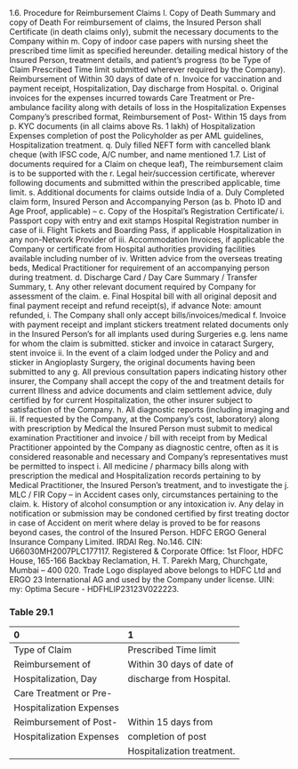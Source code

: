 1.6. Procedure for Reimbursement Claims l. Copy of Death Summary and copy of Death
For reimbursement of claims, the Insured Person shall Certificate (in death claims only),
submit the necessary documents to the Company within m. Copy of indoor case papers with nursing sheet
the prescribed time limit as specified hereunder. detailing medical history of the Insured Person,
treatment details, and patient’s progress (to be
Type of Claim Prescribed Time limit submitted wherever required by the Company).
Reimbursement of Within 30 days of date of n. Invoice for vaccination and payment receipt,
Hospitalization, Day discharge from Hospital. o. Original invoices for the expenses incurred towards
Care Treatment or Pre- ambulance facility along with details of loss in the
Hospitalization Expenses Company’s prescribed format,
Reimbursement of Post- Within 15 days from p. KYC documents (in all claims above Rs. 1 lakh) of
Hospitalization Expenses completion of post the Policyholder as per AML guidelines,
Hospitalization treatment. q. Duly filled NEFT form with cancelled blank cheque
(with IFSC code, A/C number, and name mentioned
1.7. List of documents required for a Claim on cheque leaf),
The reimbursement claim is to be supported with the r. Legal heir/succession certificate, wherever
following documents and submitted within the prescribed applicable,
time limit.
s. Additional documents for claims outside India of
a. Duly Completed claim form, Insured Person and Accompanying Person (as
b. Photo ID and Age Proof, applicable) –
c. Copy of the Hospital’s Registration Certificate/ i. Passport copy with entry and exit stamps
Hospital Registration number in case of ii. Flight Tickets and Boarding Pass, if applicable
Hospitalization in any non-Network Provider of
iii. Accommodation Invoices, if applicable
the Company or certificate from Hospital authorities
providing facilities available including number of iv. Written advice from the overseas treating
beds, Medical Practitioner for requirement of an
accompanying person during treatment.
d. Discharge Card / Day Care Summary / Transfer
Summary, t. Any other relevant document required by Company
for assessment of the claim.
e. Final Hospital bill with all original deposit and final
payment receipt and refund receipt(s), if advance Note:
amount refunded, i. The Company shall only accept bills/invoices/medical
f. Invoice with payment receipt and implant stickers treatment related documents only in the Insured Person’s
for all implants used during Surgeries e.g. lens name for whom the claim is submitted.
sticker and invoice in cataract Surgery, stent invoice ii. In the event of a claim lodged under the Policy and
and sticker in Angioplasty Surgery, the original documents having been submitted to any
g. All previous consultation papers indicating history other insurer, the Company shall accept the copy of the
and treatment details for current Illness and advice documents and claim settlement advice, duly certified by
for current Hospitalization, the other insurer subject to satisfaction of the Company.
h. All diagnostic reports (including imaging and iii. If requested by the Company, at the Company’s cost,
laboratory) along with prescription by Medical the Insured Person must submit to medical examination
Practitioner and invoice / bill with receipt from by Medical Practitioner appointed by the Company as
diagnostic centre, often as it is considered reasonable and necessary and
Company’s representatives must be permitted to inspect
i. All medicine / pharmacy bills along with prescription
the medical and Hospitalization records pertaining to
by Medical Practitioner,
the Insured Person’s treatment, and to investigate the
j. MLC / FIR Copy – in Accident cases only, circumstances pertaining to the claim.
k. History of alcohol consumption or any intoxication iv. Any delay in notification or submission may be condoned
certified by first treating doctor in case of Accident on merit where delay is proved to be for reasons beyond
cases, the control of the Insured Person.
HDFC ERGO General Insurance Company Limited. IRDAI Reg. No.146. CIN: U66030MH2007PLC177117. Registered & Corporate Office: 1st Floor, HDFC
House, 165-166 Backbay Reclamation, H. T. Parekh Marg, Churchgate, Mumbai – 400 020. Trade Logo displayed above belongs to HDFC Ltd and ERGO 23
International AG and used by the Company under license. UIN: my: Optima Secure - HDFHLIP23123V022223.


### Table 29.1
| 0                        | 1                          |
|:-------------------------|:---------------------------|
| Type of Claim            | Prescribed Time limit      |
| Reimbursement of         | Within 30 days of date of  |
| Hospitalization, Day     | discharge from Hospital.   |
| Care Treatment or Pre-   |                            |
| Hospitalization Expenses |                            |
| Reimbursement of Post-   | Within 15 days from        |
| Hospitalization Expenses | completion of post         |
|                          | Hospitalization treatment. |
